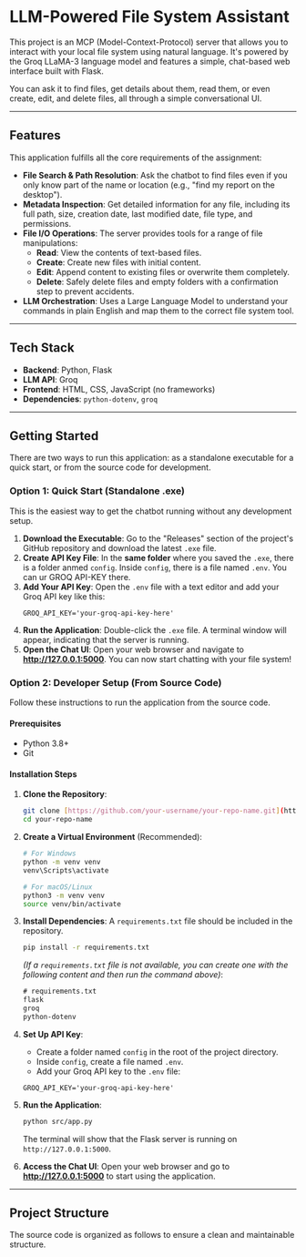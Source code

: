 # LLM-Powered File System Assistant

This project is an MCP (Model-Context-Protocol) server that allows you to interact with your local file system using natural language. It's powered by the Groq LLaMA-3 language model and features a simple, chat-based web interface built with Flask.

You can ask it to find files, get details about them, read them, or even create, edit, and delete files, all through a simple conversational UI.

---

## Features

This application fulfills all the core requirements of the assignment:

* **File Search & Path Resolution**: Ask the chatbot to find files even if you only know part of the name or location (e.g., "find my report on the desktop").
* **Metadata Inspection**: Get detailed information for any file, including its full path, size, creation date, last modified date, file type, and permissions.
* **File I/O Operations**: The server provides tools for a range of file manipulations:
    * **Read**: View the contents of text-based files.
    * **Create**: Create new files with initial content.
    * **Edit**: Append content to existing files or overwrite them completely.
    * **Delete**: Safely delete files and empty folders with a confirmation step to prevent accidents.
* **LLM Orchestration**: Uses a Large Language Model to understand your commands in plain English and map them to the correct file system tool.

---

## Tech Stack

* **Backend**: Python, Flask
* **LLM API**: Groq
* **Frontend**: HTML, CSS, JavaScript (no frameworks)
* **Dependencies**: `python-dotenv`, `groq`

---

## Getting Started

There are two ways to run this application: as a standalone executable for a quick start, or from the source code for development.

### Option 1: Quick Start (Standalone .exe)

This is the easiest way to get the chatbot running without any development setup.

1.  **Download the Executable**: Go to the "Releases" section of the project's GitHub repository and download the latest `.exe` file.
2.  **Create API Key File**: In the **same folder** where you saved the `.exe`, there is a folder anmed `config`. Inside `config`, there is a file named `.env`. You can ur GROQ API-KEY there.
3.  **Add Your API Key**: Open the `.env` file with a text editor and add your Groq API key like this:
    ```
    GROQ_API_KEY='your-groq-api-key-here'
    ```
4.  **Run the Application**: Double-click the `.exe` file. A terminal window will appear, indicating that the server is running.
5.  **Open the Chat UI**: Open your web browser and navigate to **http://127.0.0.1:5000**. You can now start chatting with your file system!

### Option 2: Developer Setup (From Source Code)

Follow these instructions to run the application from the source code.

#### Prerequisites
* Python 3.8+
* Git

#### Installation Steps

1.  **Clone the Repository**:
    ```sh
    git clone [https://github.com/your-username/your-repo-name.git](https://github.com/your-username/your-repo-name.git)
    cd your-repo-name
    ```

2.  **Create a Virtual Environment** (Recommended):
    ```sh
    # For Windows
    python -m venv venv
    venv\Scripts\activate

    # For macOS/Linux
    python3 -m venv venv
    source venv/bin/activate
    ```

3.  **Install Dependencies**: A `requirements.txt` file should be included in the repository.
    ```sh
    pip install -r requirements.txt
    ```
    *(If a `requirements.txt` file is not available, you can create one with the following content and then run the command above)*:
    ```txt
    # requirements.txt
    flask
    groq
    python-dotenv
    ```

4.  **Set Up API Key**:
    * Create a folder named `config` in the root of the project directory.
    * Inside `config`, create a file named `.env`.
    * Add your Groq API key to the `.env` file:
    ```
    GROQ_API_KEY='your-groq-api-key-here'
    ```

5.  **Run the Application**:
    ```sh
    python src/app.py
    ```
    The terminal will show that the Flask server is running on `http://127.0.0.1:5000`.

6.  **Access the Chat UI**:
    Open your web browser and go to **http://127.0.0.1:5000** to start using the application.

---

## Project Structure

The source code is organized as follows to ensure a clean and maintainable structure.